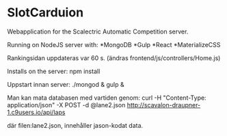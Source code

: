 # SlotCarduion

Webapplication for the Scalectric Automatic Competition server.

Running on NodeJS server with:
*MongoDB
*Gulp
*React
*MaterializeCSS

Rankingsidan uppdateras var 60 s. (ändras frontend/js/controllers/Home.js)

Installs on the server:
npm install


Uppstart innan server:
./mongod &
gulp &


Man kan mata databasen med vartiden genom:
curl -H "Content-Type: application/json" -X POST -d @lane2.json http://scavalon-draupner-1.c9users.io/api/laps

där filen:lane2.json, innehåller jason-kodat data.

